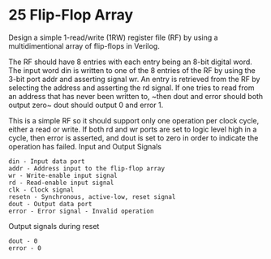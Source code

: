 # 25 Flip-Flop Array

Design a simple 1-read/write (1RW) register file (RF) by using a
multidimentional array of flip-flops in Verilog.

The RF should have 8 entries with each entry being an 8-bit digital word.  The
input word din is written to one of the 8 entries of the RF by using the 3-bit
port addr and asserting signal wr.  An entry is retrieved from the RF by
selecting the address and asserting the rd signal.  If one tries to read from an
address that has never been written to, ~then dout and error should both output zero~
dout should output 0 and error 1.

This is a simple RF so it should support only one operation per clock cycle,
either a read or write.  If both rd and wr ports are set to logic level high in
a cycle, then error is asserted, and dout is set to zero in order to indicate
the operation has failed.  Input and Output Signals

    din - Input data port
    addr - Address input to the flip-flop array
    wr - Write-enable input signal
    rd - Read-enable input signal
    clk - Clock signal
    resetn - Synchronous, active-low, reset signal
    dout - Output data port
    error - Error signal - Invalid operation

Output signals during reset

    dout - 0
    error - 0
